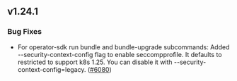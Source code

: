 ## v1.24.1

### Bug Fixes

- For operator-sdk run bundle and bundle-upgrade subcommands: Added --security-context-config flag to enable seccompprofile. It defaults to restricted to support k8s 1.25. You can disable it with --security-context-config=legacy. ([#6080](https://github.com/operator-framework/operator-sdk/pull/6080))
